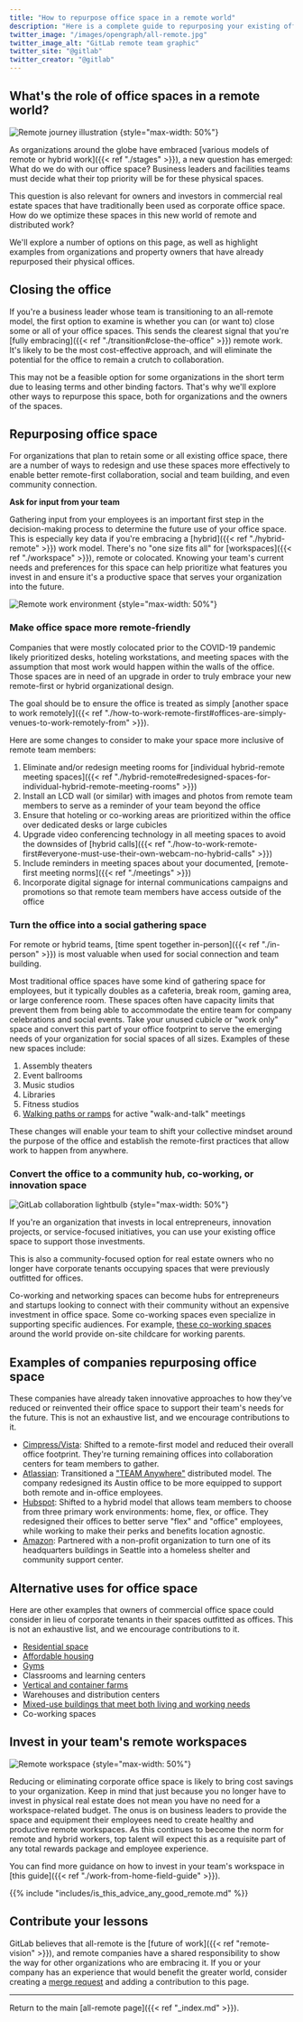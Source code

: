 ```yaml
---
title: "How to repurpose office space in a remote world"
description: "Here is a complete guide to repurposing your existing office space to make the most of remote work. Learn more!"
twitter_image: "/images/opengraph/all-remote.jpg"
twitter_image_alt: "GitLab remote team graphic"
twitter_site: "@gitlab"
twitter_creator: "@gitlab"
---
```


## What's the role of office spaces in a remote world?

![Remote journey illustration](/images/all-remote/gitlab-remote-journey-color-illustration.png)
{style="max-width: 50%"}

As organizations around the globe have embraced [various models of remote or hybrid work]({{< ref "./stages" >}}), a new question has emerged: What do we do with our office space? Business leaders and facilities teams must decide what their top priority will be for these physical spaces.

This question is also relevant for owners and investors in commercial real estate spaces that have traditionally been used as corporate office space. How do we optimize these spaces in this new world of remote and distributed work?

We'll explore a number of options on this page, as well as highlight examples from organizations and property owners that have already repurposed their physical offices.

## Closing the office

If you're a business leader whose team is transitioning to an all-remote model, the first option to examine is whether you can (or want to) close some or all of your office spaces. This sends the clearest signal that you're [fully embracing]({{< ref "./transition#close-the-office" >}}) remote work. It's likely to be the most cost-effective approach, and will eliminate the potential for the office to remain a crutch to collaboration.

This may not be a feasible option for some organizations in the short term due to leasing terms and other binding factors. That's why we'll explore other ways to repurpose this space, both for organizations and the owners of the spaces.

## Repurposing office space

For organizations that plan to retain some or all existing office space, there are a number of ways to redesign and use these spaces more effectively to enable better remote-first collaboration, social and team building, and even community connection.

**Ask for input from your team**

Gathering input from your employees is an important first step in the decision-making process to determine the future use of your office space. This is especially key data if you're embracing a [hybrid]({{< ref "./hybrid-remote" >}}) work model. There's no "one size fits all" for [workspaces]({{< ref "./workspace" >}}), remote or colocated. Knowing your team's current needs and preferences for this space can help prioritize what features you invest in and ensure it's a productive space that serves your organization into the future.

![Remote work environment](/images/all-remote/gitlab_all_remote_work_environment_scale.jpg)
{style="max-width: 50%"}

### Make office space more remote-friendly

Companies that were mostly colocated prior to the COVID-19 pandemic likely prioritized desks, hoteling workstations, and meeting spaces with the assumption that most work would happen within the walls of the office. Those spaces are in need of an upgrade in order to truly embrace your new remote-first or hybrid organizational design.

The goal should be to ensure the office is treated as simply [another space to work remotely]({{< ref "./how-to-work-remote-first#offices-are-simply-venues-to-work-remotely-from" >}}).

Here are some changes to consider to make your space more inclusive of remote team members:
1. Eliminate and/or redesign meeting rooms for [individual hybrid-remote meeting spaces]({{< ref "./hybrid-remote#redesigned-spaces-for-individual-hybrid-remote-meeting-rooms" >}})
1. Install an LCD wall (or similar) with images and photos from remote team members to serve as a reminder of your team beyond the office
1. Ensure that hoteling or co-working areas are prioritized within the office over dedicated desks or large cubicles
1. Upgrade video conferencing technology in all meeting spaces to avoid the downsides of [hybrid calls]({{< ref "./how-to-work-remote-first#everyone-must-use-their-own-webcam-no-hybrid-calls" >}})
1. Include reminders in meeting spaces about your documented, [remote-first meeting norms]({{< ref "./meetings" >}})
1. Incorporate digital signage for internal communications campaigns and promotions so that remote team members have access outside of the office

### Turn the office into a social gathering space

For remote or hybrid teams, [time spent together in-person]({{< ref "./in-person" >}}) is most valuable when used for social connection and team building.

Most traditional office spaces have some kind of gathering space for employees, but it typically doubles as a cafeteria, break room, gaming area, or large conference room. These spaces often have capacity limits that prevent them from being able to accommodate the entire team for company celebrations and social events. Take your unused cubicle or "work only" space and convert this part of your office footprint to serve the emerging needs of your organization for social spaces of all sizes. Examples of these new spaces include:

1. Assembly theaters
1. Event ballrooms
1. Music studios
1. Libraries
1. Fitness studios
1. [Walking paths or ramps](https://hbr.org/2022/01/design-an-office-that-people-want-to-come-back-to) for active "walk-and-talk" meetings

These changes will enable your team to shift your collective mindset around the purpose of the office and establish the remote-first practices that allow work to happen from anywhere.

### Convert the office to a community hub, co-working, or innovation space

![GitLab collaboration lightbulb](/images/all-remote/gitlab-collaboration-illustration.jpg)
{style="max-width: 50%"}

If you're an organization that invests in local entrepreneurs, innovation projects, or service-focused initiatives, you can use your existing office space to support those investments.

This is also a community-focused option for real estate owners who no longer have corporate tenants occupying spaces that were previously outfitted for offices.

Co-working and networking spaces can become hubs for entrepreneurs and startups looking to connect with their community without an expensive investment in office space. Some co-working spaces even specialize in supporting specific audiences. For example, [these co-working spaces](https://www.nexudus.com/blog/1414921425/10-co-working-spaces-around-the-world-offering-childcare) around the world provide on-site childcare for working parents.

## Examples of companies repurposing office space

These companies have already taken innovative approaches to how they've reduced or reinvented their office space to support their team's needs for the future. This is not an exhaustive list, and we encourage contributions to it.

- [Cimpress/Vista](https://cimpress.com/accelerating-with-remote-first): Shifted to a remote-first model and reduced their overall office footprint. They're turning remaining offices into collaboration centers for team members to gather.
- [Atlassian](https://thinkremote.com/atlassian-office-redesign): Transitioned a ["TEAM Anywhere"](https://www.atlassian.com/practices/use-cases/team-anywhere) distributed model. The company redesigned its Austin office to be more equipped to support both remote and in-office employees.
- [Hubspot](https://www.hubspot.com/hybrid): Shifted to a hybrid model that allows team members to choose from three primary work environments: home, flex, or office. They redesigned their offices to better serve "flex" and "office" employees, while working to make their perks and benefits location agnostic.
- [Amazon](https://deadline.com/2020/05/amazon-turns-office-building-homeless-shelter-seattle-1202942304): Partnered with a non-profit organization to turn one of its headquarters buildings in Seattle into a homeless shelter and community support center.

## Alternative uses for office space

Here are other examples that owners of commercial office space could consider in lieu of corporate tenants in their spaces outfitted as offices. This is not an exhaustive list, and we encourage contributions to it.

- [Residential space](https://www.npr.org/2022/03/23/1088272830/how-an-empty-office-becomes-a-home)
- [Affordable housing](https://www.nytimes.com/2021/03/29/nyregion/remote-work-coronavirus-pandemic.html)
- [Gyms](https://news.crunchbase.com/news/vacant-office-space-proptech-startups-repurpose)
- Classrooms and learning centers
- [Vertical and container farms](https://gardenculturemagazine.com/repurposing-empty-skyscrapers-into-urban-farms)
- Warehouses and distribution centers
- [Mixed-use buildings that meet both living and working needs](https://www.workdesign.com/2020/10/how-do-cre-organizations-think-workspace-will-be-repurposed-post-covid-19)
- Co-working spaces

## Invest in your team's **remote** workspaces

![Remote workspace](/images/all-remote/gitlab-all-remote-laptop-map-illustration.jpg)
{style="max-width: 50%"}

Reducing or eliminating corporate office space is likely to bring cost savings to your organization. Keep in mind that just because you no longer have to invest in physical real estate does not mean you have no need for a workspace-related budget. The onus is on business leaders to provide the space and equipment their employees need to create healthy and productive remote workspaces. As this continues to become the norm for remote and hybrid workers, top talent will expect this as a requisite part of any total rewards package and employee experience.

You can find more guidance on how to invest in your team's workspace in [this guide]({{< ref "./work-from-home-field-guide" >}}).

{{% include "includes/is_this_advice_any_good_remote.md" %}}

## Contribute your lessons

GitLab believes that all-remote is the [future of work]({{< ref "remote-vision" >}}), and remote companies have a shared responsibility to show the way for other organizations who are embracing it. If you or your company has an experience that would benefit the greater world, consider creating a [merge request](https://docs.gitlab.com/ee/user/project/merge_requests) and adding a contribution to this page.

---

Return to the main [all-remote page]({{< ref "_index.md" >}}).

